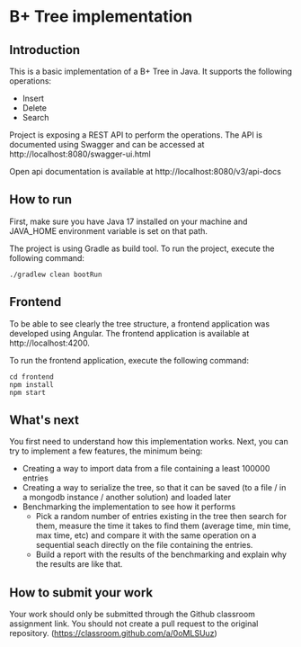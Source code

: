 # B+ Tree implementation

## Introduction
This is a basic implementation of a B+ Tree in Java. It supports the following operations:
* Insert
* Delete
* Search

Project is exposing a REST API to perform the operations. The API is documented using Swagger and can be accessed at http://localhost:8080/swagger-ui.html

Open api documentation is available at http://localhost:8080/v3/api-docs

## How to run
First, make sure you have Java 17 installed on your machine and JAVA_HOME environment variable is set on that path.

The project is using Gradle as build tool. To run the project, execute the following command:
```
./gradlew clean bootRun
``` 

## Frontend
To be able to see clearly the tree structure, a frontend application was developed using Angular. The frontend application is available at http://localhost:4200.

To run the frontend application, execute the following command:
```
cd frontend
npm install
npm start
```

## What's next
You first need to understand how this implementation works.
Next, you can try to implement a few features, the minimum being:
* Creating a way to import data from a file containing a least 100000 entries
* Creating a way to serialize the tree, so that it can be saved (to a file / in a mongodb instance / another solution) and loaded later
* Benchmarking the implementation to see how it performs
  * Pick a random number of entries existing in the tree then search for them, measure the time it takes to find them (average time, min time, max time, etc) and compare it with the same operation on a sequential seach directly on the file containing the entries.
  * Build a report with the results of the benchmarking and explain why the results are like that.

## How to submit your work
Your work should only be submitted through the Github classroom assignment link. You should not create a pull request to the original repository. (https://classroom.github.com/a/0oMLSUuz)



